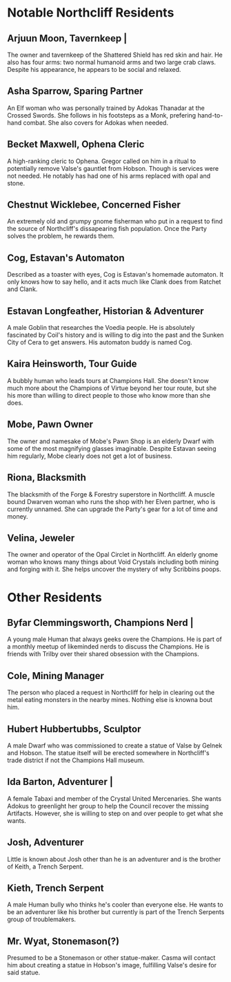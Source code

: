 # Notable Northcliff Residents

## Arjuun Moon, Tavernkeep |

The owner and tavernkeep of the Shattered Shield has red skin and hair. He also has four arms: two normal humanoid arms and two large crab claws. Despite his appearance, he appears to be social and relaxed.

## Asha Sparrow, Sparing Partner

An Elf woman who was personally trained by Adokas Thanadar at the Crossed Swords. She follows in his footsteps as a Monk, prefering hand-to-hand combat. She also covers for Adokas when needed. 

## Becket Maxwell, Ophena Cleric

A high-ranking cleric to Ophena. Gregor called on him in a ritual to potentially remove Valse's gauntlet from Hobson. Though is services were not needed. He notably has had one of his arms replaced with opal and stone.

## Chestnut Wicklebee, Concerned Fisher

An extremely old and grumpy gnome fisherman who put in a request to find the source of Northcliff's dissapearing fish population. Once the Party solves the problem, he rewards them.

## Cog, Estavan's Automaton

Described as a toaster with eyes, Cog is Estavan's homemade automaton. It only knows how to say hello, and it acts much like Clank does from Ratchet and Clank.

## Estavan Longfeather, Historian & Adventurer

A male Goblin that researches the Voedia people. He is absolutely fascinated by Coil's history and is willing to dig into the past and the Sunken City of Cera to get answers. His automaton buddy is named Cog.

## Kaira Heinsworth, Tour Guide

A bubbly human who leads tours at Champions Hall. She doesn't know much more about the Champions of Virtue beyond her tour route, but she his more than willing to direct people to those who know more than she does.

## Mobe, Pawn Owner

The owner and namesake of Mobe's Pawn Shop is an elderly Dwarf with some of the most magnifying glasses imaginable. Despite Estavan seeing him regularly, Mobe clearly does not get a lot of business.

## Riona, Blacksmith

The blacksmith of the Forge & Forestry superstore in Northcliff. A muscle bound Dwarven woman who runs the shop with her Elven partner, who is currently unnamed. She can upgrade the Party's gear for a lot of time and money.

## Velina, Jeweler

The owner and operator of the Opal Circlet in Northcliff. An elderly gnome woman who knows many things about Void Crystals including both mining and forging with it. She helps uncover the mystery of why Scribbins poops.

# Other Residents

## Byfar Clemmingsworth, Champions Nerd |

A young male Human that always geeks overe the Champions. He is part of a monthly meetup of likeminded nerds to discuss the Champions. He is friends with Trilby over their shared obsession with the Champions.

## Cole, Mining Manager

The person who placed a request in Northcliff for help in clearing out the metal eating monsters in the nearby mines. Nothing else is knowna bout him.

## Hubert Hubbertubbs, Sculptor

A male Dwarf who was commissioned to create a statue of Valse by Gelnek and Hobson. The statue itself will be erected somewhere in Northcliff's trade district if not the Champions Hall museum. 

## Ida Barton, Adventurer |

A female Tabaxi and member of the Crystal United Mercenaries. She wants Adokus to greenlight her group to help the Council recover the missing Artifacts. However, she is willing to step on and over people to get what she wants.

## Josh, Adventurer

Little is known about Josh other than he is an adventurer and is the brother of Keith, a Trench Serpent.

## Kieth, Trench Serpent

A male Human bully who thinks he's cooler than everyone else. He wants to be an adventurer like his brother but currently is part of the Trench Serpents group of troublemakers.

## Mr. Wyat, Stonemason(?)

Presumed to be a Stonemason or other statue-maker. Casma will contact him about creating a statue in Hobson's image, fulfilling Valse's desire for said statue. 